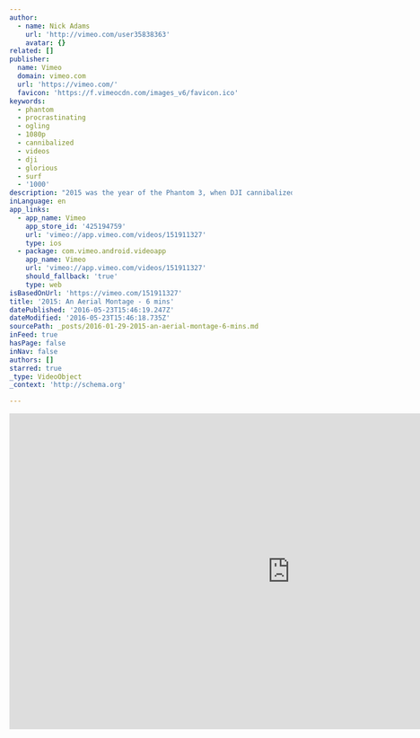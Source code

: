 ```yaml
---
author:
  - name: Nick Adams
    url: 'http://vimeo.com/user35838363'
    avatar: {}
related: []
publisher:
  name: Vimeo
  domain: vimeo.com
  url: 'https://vimeo.com/'
  favicon: 'https://f.vimeocdn.com/images_v6/favicon.ico'
keywords:
  - phantom
  - procrastinating
  - ogling
  - 1080p
  - cannibalized
  - videos
  - dji
  - glorious
  - surf
  - '1000'
description: "2015 was the year of the Phantom 3, when DJI cannibalized their own Phantom 2 Vision 2+ system with a lower priced, highly superior Phantom 3 Advanced and Professional. And boy what a difference a year makes. It's seriously impressive what this sub $1000 piece of equipment can do."
inLanguage: en
app_links:
  - app_name: Vimeo
    app_store_id: '425194759'
    url: 'vimeo://app.vimeo.com/videos/151911327'
    type: ios
  - package: com.vimeo.android.videoapp
    app_name: Vimeo
    url: 'vimeo://app.vimeo.com/videos/151911327'
    should_fallback: 'true'
    type: web
isBasedOnUrl: 'https://vimeo.com/151911327'
title: '2015: An Aerial Montage - 6 mins'
datePublished: '2016-05-23T15:46:19.247Z'
dateModified: '2016-05-23T15:46:18.735Z'
sourcePath: _posts/2016-01-29-2015-an-aerial-montage-6-mins.md
inFeed: true
hasPage: false
inNav: false
authors: []
starred: true
_type: VideoObject
_context: 'http://schema.org'

---
```

<iframe src="https://cdn.embedly.com/widgets/media.html?src=https%3A%2F%2Fplayer.vimeo.com%2Fvideo%2F151911327&amp;url=https%3A%2F%2Fvimeo.com%2F151911327&amp;image=http%3A%2F%2Fi.vimeocdn.com%2Fvideo%2F551780057_1280.jpg&amp;key=b7d04c9b404c499eba89ee7072e1c4f7&amp;type=text%2Fhtml&amp;schema=vimeo" width="1000" height="563" scrolling="no" frameborder="0" allowfullscreen="allowfullscreen" style=""></iframe>